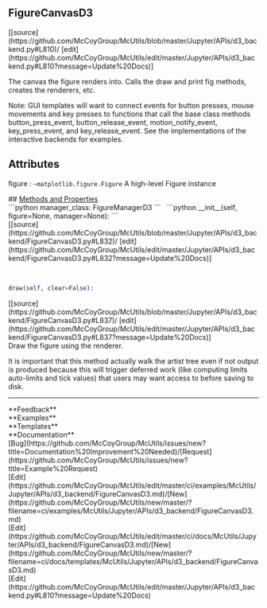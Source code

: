 ## <a id="McUtils.Jupyter.APIs.d3_backend.FigureCanvasD3">FigureCanvasD3</a> 

<div class="docs-source-link" markdown="1">
[[source](https://github.com/McCoyGroup/McUtils/blob/master/Jupyter/APIs/d3_backend.py#L810)/
[edit](https://github.com/McCoyGroup/McUtils/edit/master/Jupyter/APIs/d3_backend.py#L810?message=Update%20Docs)]
</div>

The canvas the figure renders into.  Calls the draw and print fig
methods, creates the renderers, etc.

Note: GUI templates will want to connect events for button presses,
mouse movements and key presses to functions that call the base
class methods button_press_event, button_release_event,
motion_notify_event, key_press_event, and key_release_event.  See the
implementations of the interactive backends for examples.

Attributes
----------
figure : `~matplotlib.figure.Figure`
A high-level Figure instance







<div class="collapsible-section">
 <div class="collapsible-section collapsible-section-header" markdown="1">
## <a class="collapse-link" data-toggle="collapse" href="#methods" markdown="1"> Methods and Properties</a> <a class="float-right" data-toggle="collapse" href="#methods"><i class="fa fa-chevron-down"></i></a>
 </div>
 <div class="collapsible-section collapsible-section-body collapse show" id="methods" markdown="1">
 ```python
manager_class: FigureManagerD3
```
<a id="McUtils.Jupyter.APIs.d3_backend.FigureCanvasD3.__init__" class="docs-object-method">&nbsp;</a> 
```python
__init__(self, figure=None, manager=None): 
```
<div class="docs-source-link" markdown="1">
[[source](https://github.com/McCoyGroup/McUtils/blob/master/Jupyter/APIs/d3_backend/FigureCanvasD3.py#L832)/
[edit](https://github.com/McCoyGroup/McUtils/edit/master/Jupyter/APIs/d3_backend/FigureCanvasD3.py#L832?message=Update%20Docs)]
</div>


<a id="McUtils.Jupyter.APIs.d3_backend.FigureCanvasD3.draw" class="docs-object-method">&nbsp;</a> 
```python
draw(self, clear=False): 
```
<div class="docs-source-link" markdown="1">
[[source](https://github.com/McCoyGroup/McUtils/blob/master/Jupyter/APIs/d3_backend/FigureCanvasD3.py#L837)/
[edit](https://github.com/McCoyGroup/McUtils/edit/master/Jupyter/APIs/d3_backend/FigureCanvasD3.py#L837?message=Update%20Docs)]
</div>
Draw the figure using the renderer.

It is important that this method actually walk the artist tree
even if not output is produced because this will trigger
deferred work (like computing limits auto-limits and tick
values) that users may want access to before saving to disk.
 </div>
</div>












---


<div markdown="1" class="text-secondary">
<div class="container">
  <div class="row">
   <div class="col" markdown="1">
**Feedback**   
</div>
   <div class="col" markdown="1">
**Examples**   
</div>
   <div class="col" markdown="1">
**Templates**   
</div>
   <div class="col" markdown="1">
**Documentation**   
</div>
   <div class="col" markdown="1">
   
</div>
   <div class="col" markdown="1">
   
</div>
   <div class="col" markdown="1">
   
</div>
</div>
  <div class="row">
   <div class="col" markdown="1">
[Bug](https://github.com/McCoyGroup/McUtils/issues/new?title=Documentation%20Improvement%20Needed)/[Request](https://github.com/McCoyGroup/McUtils/issues/new?title=Example%20Request)   
</div>
   <div class="col" markdown="1">
[Edit](https://github.com/McCoyGroup/McUtils/edit/master/ci/examples/McUtils/Jupyter/APIs/d3_backend/FigureCanvasD3.md)/[New](https://github.com/McCoyGroup/McUtils/new/master/?filename=ci/examples/McUtils/Jupyter/APIs/d3_backend/FigureCanvasD3.md)   
</div>
   <div class="col" markdown="1">
[Edit](https://github.com/McCoyGroup/McUtils/edit/master/ci/docs/McUtils/Jupyter/APIs/d3_backend/FigureCanvasD3.md)/[New](https://github.com/McCoyGroup/McUtils/new/master/?filename=ci/docs/templates/McUtils/Jupyter/APIs/d3_backend/FigureCanvasD3.md)   
</div>
   <div class="col" markdown="1">
[Edit](https://github.com/McCoyGroup/McUtils/edit/master/Jupyter/APIs/d3_backend.py#L810?message=Update%20Docs)   
</div>
   <div class="col" markdown="1">
   
</div>
   <div class="col" markdown="1">
   
</div>
   <div class="col" markdown="1">
   
</div>
</div>
</div>
</div>